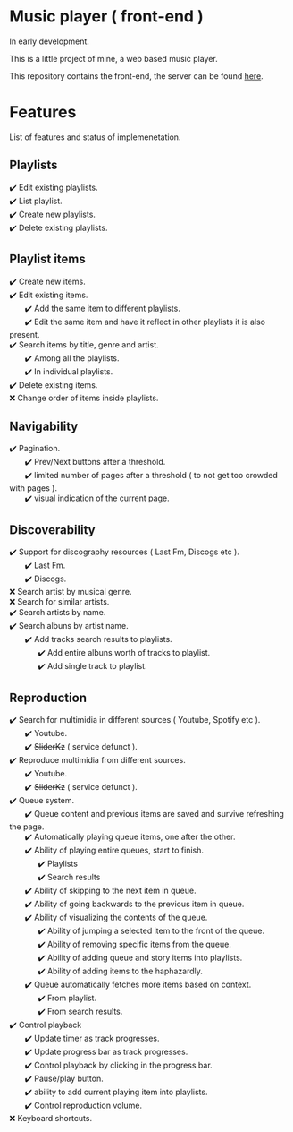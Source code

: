 # Music player ( front-end )

In early development.

This is a little project of mine, a web based music player.

This repository contains the front-end, the server can be found [here](https://github.com/adinan-cenci/player-backend).

# Features

List of features and status of implemenetation.  

## Playlists

:heavy_check_mark: Edit existing playlists.  
:heavy_check_mark: List playlist.  
:heavy_check_mark: Create new playlists.  
:heavy_check_mark: Delete existing playlists.  

## Playlist items

:heavy_check_mark: Create new items.  
:heavy_check_mark: Edit existing items.  
&nbsp;&nbsp;&nbsp;&nbsp;&nbsp;&nbsp; :heavy_check_mark: Add the same item to different playlists.  
&nbsp;&nbsp;&nbsp;&nbsp;&nbsp;&nbsp; :heavy_check_mark: Edit the same item and have it reflect in other playlists it is also present.  
:heavy_check_mark: Search items by title, genre and artist.  
&nbsp;&nbsp;&nbsp;&nbsp;&nbsp;&nbsp; :heavy_check_mark: Among all the playlists.  
&nbsp;&nbsp;&nbsp;&nbsp;&nbsp;&nbsp; :heavy_check_mark: In individual playlists.  
:heavy_check_mark: Delete existing items.  
:x: Change order of items inside playlists.  

## Navigability

:heavy_check_mark: Pagination.  
&nbsp;&nbsp;&nbsp;&nbsp;&nbsp;&nbsp; :heavy_check_mark: Prev/Next buttons after a threshold.  
&nbsp;&nbsp;&nbsp;&nbsp;&nbsp;&nbsp; :heavy_check_mark: limited number of pages after a threshold ( to not get too crowded with pages ).  
&nbsp;&nbsp;&nbsp;&nbsp;&nbsp;&nbsp; :heavy_check_mark: visual indication of the current page.  

## Discoverability

:heavy_check_mark: Support for discography resources ( Last Fm, Discogs etc ).  
&nbsp;&nbsp;&nbsp;&nbsp;&nbsp;&nbsp; :heavy_check_mark: Last Fm.  
&nbsp;&nbsp;&nbsp;&nbsp;&nbsp;&nbsp; :heavy_check_mark: Discogs.  
:x: Search artist by musical genre.  
:x: Search for similar artists.  
:heavy_check_mark: Search artists by name.  
:heavy_check_mark: Search albuns by artist name.  
&nbsp;&nbsp;&nbsp;&nbsp;&nbsp;&nbsp; :heavy_check_mark: Add tracks search results to playlists.  
&nbsp;&nbsp;&nbsp;&nbsp;&nbsp;&nbsp;&nbsp;&nbsp;&nbsp;&nbsp;&nbsp;&nbsp; :heavy_check_mark: Add entire albuns worth of tracks to playlist.  
&nbsp;&nbsp;&nbsp;&nbsp;&nbsp;&nbsp;&nbsp;&nbsp;&nbsp;&nbsp;&nbsp;&nbsp; :heavy_check_mark: Add single track to playlist.  

## Reproduction

:heavy_check_mark: Search for multimidia in different sources ( Youtube, Spotify etc ).  
&nbsp;&nbsp;&nbsp;&nbsp;&nbsp;&nbsp; :heavy_check_mark: Youtube.  
&nbsp;&nbsp;&nbsp;&nbsp;&nbsp;&nbsp; :heavy_check_mark: ~~SliderKz~~ ( service defunct ).  
:heavy_check_mark: Reproduce multimidia from different sources.  
&nbsp;&nbsp;&nbsp;&nbsp;&nbsp;&nbsp; :heavy_check_mark: Youtube.  
&nbsp;&nbsp;&nbsp;&nbsp;&nbsp;&nbsp; :heavy_check_mark: ~~SliderKz~~ ( service defunct ).  
:heavy_check_mark: Queue system.  
&nbsp;&nbsp;&nbsp;&nbsp;&nbsp;&nbsp; :heavy_check_mark: Queue content and previous items are saved and survive refreshing the page.   
&nbsp;&nbsp;&nbsp;&nbsp;&nbsp;&nbsp; :heavy_check_mark: Automatically playing queue items, one after the other.  
&nbsp;&nbsp;&nbsp;&nbsp;&nbsp;&nbsp; :heavy_check_mark: Ability of playing entire queues, start to finish.  
&nbsp;&nbsp;&nbsp;&nbsp;&nbsp;&nbsp;&nbsp;&nbsp;&nbsp;&nbsp;&nbsp;&nbsp; :heavy_check_mark: Playlists  
&nbsp;&nbsp;&nbsp;&nbsp;&nbsp;&nbsp;&nbsp;&nbsp;&nbsp;&nbsp;&nbsp;&nbsp; :heavy_check_mark: Search results  
&nbsp;&nbsp;&nbsp;&nbsp;&nbsp;&nbsp; :heavy_check_mark: Ability of skipping to the next item in queue.  
&nbsp;&nbsp;&nbsp;&nbsp;&nbsp;&nbsp; :heavy_check_mark: Ability of going backwards to the previous item in queue.  
&nbsp;&nbsp;&nbsp;&nbsp;&nbsp;&nbsp; :heavy_check_mark: Ability of visualizing the contents of the queue.  
&nbsp;&nbsp;&nbsp;&nbsp;&nbsp;&nbsp;&nbsp;&nbsp;&nbsp;&nbsp;&nbsp;&nbsp; :heavy_check_mark: Ability of jumping a selected item to the front of the queue.  
&nbsp;&nbsp;&nbsp;&nbsp;&nbsp;&nbsp;&nbsp;&nbsp;&nbsp;&nbsp;&nbsp;&nbsp; :heavy_check_mark: Ability of removing specific items from the queue.  
&nbsp;&nbsp;&nbsp;&nbsp;&nbsp;&nbsp;&nbsp;&nbsp;&nbsp;&nbsp;&nbsp;&nbsp; :heavy_check_mark: Ability of adding queue and story items into playlists.  
&nbsp;&nbsp;&nbsp;&nbsp;&nbsp;&nbsp;&nbsp;&nbsp;&nbsp;&nbsp;&nbsp;&nbsp; :heavy_check_mark: Ability of adding items to the haphazardly.  
&nbsp;&nbsp;&nbsp;&nbsp;&nbsp;&nbsp; :heavy_check_mark: Queue automatically fetches more items based on context.  
&nbsp;&nbsp;&nbsp;&nbsp;&nbsp;&nbsp;&nbsp;&nbsp;&nbsp;&nbsp;&nbsp;&nbsp; :heavy_check_mark: From playlist.  
&nbsp;&nbsp;&nbsp;&nbsp;&nbsp;&nbsp;&nbsp;&nbsp;&nbsp;&nbsp;&nbsp;&nbsp; :heavy_check_mark: From search results.  
:heavy_check_mark: Control playback  
&nbsp;&nbsp;&nbsp;&nbsp;&nbsp;&nbsp; :heavy_check_mark: Update timer as track progresses.  
&nbsp;&nbsp;&nbsp;&nbsp;&nbsp;&nbsp; :heavy_check_mark: Update progress bar as track progresses.  
&nbsp;&nbsp;&nbsp;&nbsp;&nbsp;&nbsp; :heavy_check_mark: Control playback by clicking in the progress bar.  
&nbsp;&nbsp;&nbsp;&nbsp;&nbsp;&nbsp; :heavy_check_mark: Pause/play button.  
&nbsp;&nbsp;&nbsp;&nbsp;&nbsp;&nbsp; :heavy_check_mark: ability to add current playing item into playlists.  
&nbsp;&nbsp;&nbsp;&nbsp;&nbsp;&nbsp; :heavy_check_mark: Control reproduction volume.  
:x: Keyboard shortcuts.  

